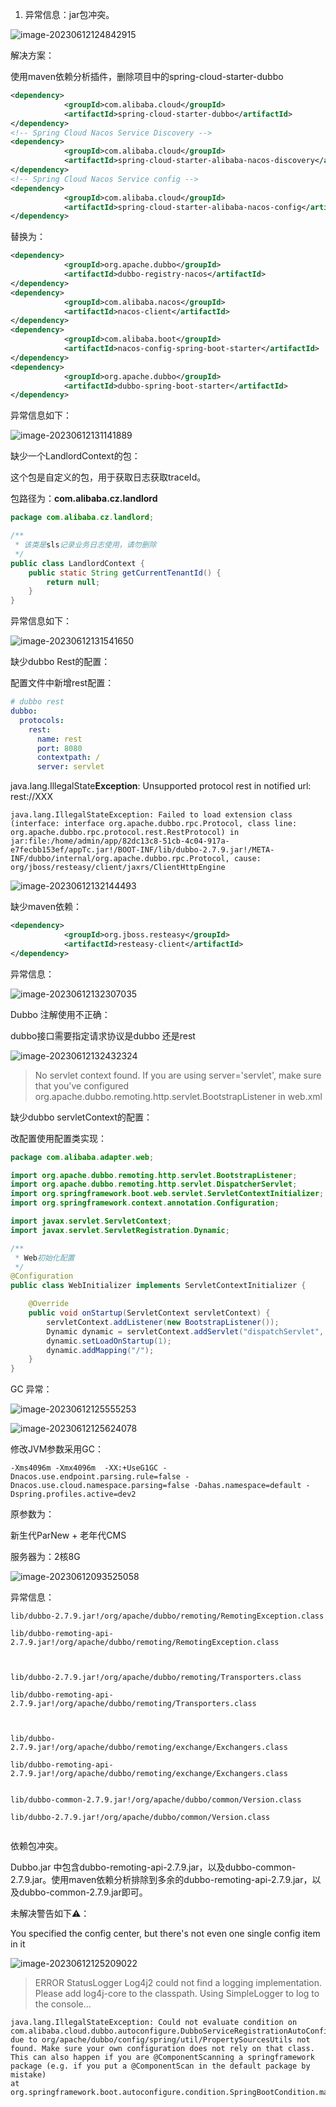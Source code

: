 1. 异常信息：jar包冲突。

![image-20230612124842915](image-20230612124842915.png)

解决方案：

使用maven依赖分析插件，删除项目中的spring-cloud-starter-dubbo

```xml
<dependency>
			<groupId>com.alibaba.cloud</groupId>
			<artifactId>spring-cloud-starter-dubbo</artifactId>
</dependency>
<!-- Spring Cloud Nacos Service Discovery -->
<dependency>
			<groupId>com.alibaba.cloud</groupId>
			<artifactId>spring-cloud-starter-alibaba-nacos-discovery</artifactId>
</dependency>
<!-- Spring Cloud Nacos Service config -->
<dependency>
			<groupId>com.alibaba.cloud</groupId>
			<artifactId>spring-cloud-starter-alibaba-nacos-config</artifactId>
</dependency>
```

替换为：

```xml
<dependency>
			<groupId>org.apache.dubbo</groupId>
			<artifactId>dubbo-registry-nacos</artifactId>
</dependency>
<dependency>
			<groupId>com.alibaba.nacos</groupId>
			<artifactId>nacos-client</artifactId>
</dependency>
<dependency>
			<groupId>com.alibaba.boot</groupId>
			<artifactId>nacos-config-spring-boot-starter</artifactId>
</dependency>
<dependency>
			<groupId>org.apache.dubbo</groupId>
			<artifactId>dubbo-spring-boot-starter</artifactId>
</dependency>
```

异常信息如下：

![image-20230612131141889](image-20230612131141889.png)

缺少一个LandlordContext的包：

这个包是自定义的包，用于获取日志获取traceId。

包路径为：**com.alibaba.cz.landlord**

```java
package com.alibaba.cz.landlord;

/**
 * 该类是sls记录业务日志使用，请勿删除
 */
public class LandlordContext {
    public static String getCurrentTenantId() {
        return null;
    }
}
```

异常信息如下：

![image-20230612131541650](image-20230612131541650.png)

缺少dubbo Rest的配置：

配置文件中新增rest配置：

```yaml
# dubbo rest
dubbo:
  protocols:
    rest:
      name: rest
      port: 8080
      contextpath: /
      server: servlet
```

 java.lang.IllegalState**Exception**: Unsupported protocol rest in notified url: rest://XXX

```log
java.lang.IllegalStateException: Failed to load extension class (interface: interface org.apache.dubbo.rpc.Protocol, class line: org.apache.dubbo.rpc.protocol.rest.RestProtocol) in jar:file:/home/admin/app/82dc13c8-51cb-4c04-917a-e7fecbb153ef/appTc.jar!/BOOT-INF/lib/dubbo-2.7.9.jar!/META-INF/dubbo/internal/org.apache.dubbo.rpc.Protocol, cause: org/jboss/resteasy/client/jaxrs/ClientHttpEngine
```

![image-20230612132144493](image-20230612132144493.png)

缺少maven依赖：

```xml
<dependency>
			<groupId>org.jboss.resteasy</groupId>
			<artifactId>resteasy-client</artifactId>
</dependency>
```

异常信息：

![image-20230612132307035](image-20230612132307035.png)

Dubbo 注解使用不正确：

dubbo接口需要指定请求协议是dubbo 还是rest

![image-20230612132432324](image-20230612132432324.png)

> No servlet context found. If you are using server='servlet', make sure that you've configured org.apache.dubbo.remoting.http.servlet.BootstrapListener in web.xml

缺少dubbo servletContext的配置：

改配置使用配置类实现：

```java
package com.alibaba.adapter.web;

import org.apache.dubbo.remoting.http.servlet.BootstrapListener;
import org.apache.dubbo.remoting.http.servlet.DispatcherServlet;
import org.springframework.boot.web.servlet.ServletContextInitializer;
import org.springframework.context.annotation.Configuration;

import javax.servlet.ServletContext;
import javax.servlet.ServletRegistration.Dynamic;

/**
 * Web初始化配置
 */
@Configuration
public class WebInitializer implements ServletContextInitializer {

    @Override
    public void onStartup(ServletContext servletContext) {
        servletContext.addListener(new BootstrapListener());
        Dynamic dynamic = servletContext.addServlet("dispatchServlet", new DispatcherServlet());
        dynamic.setLoadOnStartup(1);
        dynamic.addMapping("/");
    }
}

```

GC 异常：

![image-20230612125555253](image-20230612125555253.png)

![image-20230612125624078](image-20230612125624078.png)

修改JVM参数采用GC：

```
-Xms4096m -Xmx4096m  -XX:+UseG1GC -Dnacos.use.endpoint.parsing.rule=false -Dnacos.use.cloud.namespace.parsing=false -Dahas.namespace=default -Dspring.profiles.active=dev2 
```

原参数为：

新生代ParNew + 老年代CMS

服务器为：2核8G

![image-20230612093525058](image-20230612093525058.png)

异常信息：

```log
lib/dubbo-2.7.9.jar!/org/apache/dubbo/remoting/RemotingException.class

lib/dubbo-remoting-api-2.7.9.jar!/org/apache/dubbo/remoting/RemotingException.class



lib/dubbo-2.7.9.jar!/org/apache/dubbo/remoting/Transporters.class

lib/dubbo-remoting-api-2.7.9.jar!/org/apache/dubbo/remoting/Transporters.class



lib/dubbo-2.7.9.jar!/org/apache/dubbo/remoting/exchange/Exchangers.class

lib/dubbo-remoting-api-2.7.9.jar!/org/apache/dubbo/remoting/exchange/Exchangers.class


lib/dubbo-common-2.7.9.jar!/org/apache/dubbo/common/Version.class

lib/dubbo-2.7.9.jar!/org/apache/dubbo/common/Version.class


```

依赖包冲突。

Dubbo.jar 中包含dubbo-remoting-api-2.7.9.jar，以及dubbo-common-2.7.9.jar。使用maven依赖分析排除到多余的dubbo-remoting-api-2.7.9.jar，以及dubbo-common-2.7.9.jar即可。



未解决警告如下⚠️：

 You specified the config center, but there's not even one single config item in it



![image-20230612125209022](image-20230612125209022.png)

> ERROR StatusLogger Log4j2 could not find a logging implementation. Please add log4j-core to the classpath. Using SimpleLogger to log to the console...





	java.lang.IllegalStateException: Could not evaluate condition on com.alibaba.cloud.dubbo.autoconfigure.DubboServiceRegistrationAutoConfiguration#defaultSpringCloudRegistryConfig due to org/apache/dubbo/config/spring/util/PropertySourcesUtils not found. Make sure your own configuration does not rely on that class. This can also happen if you are @ComponentScanning a springframework package (e.g. if you put a @ComponentScan in the default package by mistake)
	at org.springframework.boot.autoconfigure.condition.SpringBootCondition.matches(SpringBootCondition.java:53)